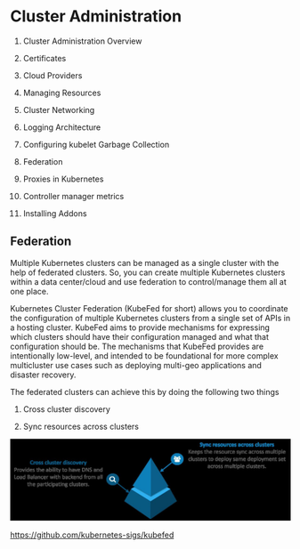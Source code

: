 # Cluster Administration

1. Cluster Administration Overview

2. Certificates

3. Cloud Providers

4. Managing Resources

5. Cluster Networking

6. Logging Architecture

7. Configuring kubelet Garbage Collection

8. Federation

9. Proxies in Kubernetes

10. Controller manager metrics

11. Installing Addons

## Federation

Multiple Kubernetes clusters can be managed as a single cluster with the help of federated clusters. So, you can create multiple Kubernetes clusters within a data center/cloud and use federation to control/manage them all at one place.

Kubernetes Cluster Federation (KubeFed for short) allows you to coordinate the configuration of multiple Kubernetes clusters from a single set of APIs in a hosting cluster. KubeFed aims to provide mechanisms for expressing which clusters should have their configuration managed and what that configuration should be. The mechanisms that KubeFed provides are intentionally low-level, and intended to be foundational for more complex multicluster use cases such as deploying multi-geo applications and disaster recovery.

The federated clusters can achieve this by doing the following two things

1. Cross cluster discovery

2. Sync resources across clusters

![image](../../../media/DevOps-Kubernetes-Cluster-Administration-image1.jpg)

<https://github.com/kubernetes-sigs/kubefed>
